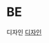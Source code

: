 # BE
디자인
<a href="https://www.figma.com/design/u56lTwG8TFGihK6y7O92I2/GBFH-%ED%94%84%EB%A1%9C%ED%86%A0%ED%83%80%EC%9E%85?node-id=0-1&t=NZNkoYT4GTuIQv9U-0"> 디자인 </a>
